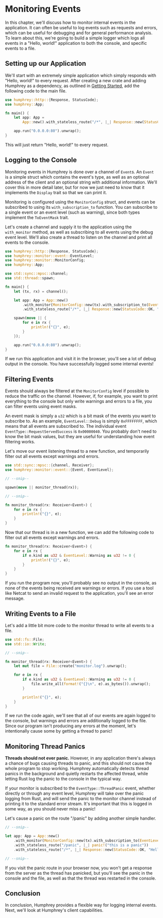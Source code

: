 # Monitoring Events
In this chapter, we'll discuss how to monitor internal events in the application. It can often be useful to log events such as requests and errors, which can be useful for debugging and for general performance analysis. To learn about this, we're going to build a simple logger which logs all events in a "Hello, world!" application to both the console, and specific events to a file.

## Setting up our Application
We'll start with an extremely simple application which simply responds with "Hello, world!" to every request. After creating a new crate and adding Humphrey as a dependency, as outlined in [Getting Started](getting-started.md), add the following code to the main file.

```rs
use humphrey::http::{Response, StatusCode};
use humphrey::App;

fn main() {
    let app: App =
        App::new().with_stateless_route("/*", |_| Response::new(StatusCode::OK, "Hello, world!"));

    app.run("0.0.0.0:80").unwrap();
}
```

This will just return "Hello, world!" to every request.

## Logging to the Console
Monitoring events in Humphrey is done over a channel of `Event`s. An `Event` is a simple struct which contains the event's type, as well as an optional address of the client and an optional string with additional information. We'll cover this in more detail later, but for now we just need to know that it implements the `Display` trait so that we can print it.

Monitoring is configured using the `MonitorConfig` struct, and events can be subscribed to using its `with_subscription_to` function. You can subscribe to a single event or an event level (such as warning), since both types implement the `ToEventMask` trait.

Let's create a channel and supply it to the application using the `with_monitor` method, as well as subscribing to all events using the debug event level. We'll also create a thread to listen on the channel and print all events to the console.

```rs
use humphrey::http::{Response, StatusCode};
use humphrey::monitor::event::EventLevel;
use humphrey::monitor::MonitorConfig;
use humphrey::App;

use std::sync::mpsc::channel;
use std::thread::spawn;

fn main() {
    let (tx, rx) = channel();

    let app: App = App::new()
        .with_monitor(MonitorConfig::new(tx).with_subscription_to(EventLevel::Debug))
        .with_stateless_route("/*", |_| Response::new(StatusCode::OK, "Hello, world!"));

    spawn(move || {
        for e in rx {
            println!("{}", e);
        }
    });

    app.run("0.0.0.0:80").unwrap();
}
```

If we run this application and visit it in the browser, you'll see a lot of debug output in the console. You have successfully logged some internal events!

## Filtering Events
Events should always be filtered at the `MonitorConfig` level if possible to reduce the traffic on the channel. However, if, for example, you want to print everything to the console but only write warnings and errors to a file, you can filter events using event masks.

An event mask is simply a `u32` which is a bit mask of the events you want to subscribe to. As an example, `EventLevel::Debug` is simply `0xFFFFFFFF`, which means that all events are subscribed to. The individual event `EventType::RequestServedSuccess` is `0x00000040`. You probably don't need to know the bit mask values, but they are useful for understanding how event filtering works.

Let's move our event listening thread to a new function, and temporarily filter out all events except warnings and errors.

```rs
use std::sync::mpsc::{channel, Receiver};
use humphrey::monitor::event::{Event, EventLevel};

// --snip--

spawn(move || monitor_thread(rx));

// --snip--

fn monitor_thread(rx: Receiver<Event>) {
    for e in rx {
        println!("{}", e);
    }
}
```

Now that our thread is in a new function, we can add the following code to filter out all events except warnings and errors.

```rs
fn monitor_thread(rx: Receiver<Event>) {
    for e in rx {
        if e.kind as u32 & EventLevel::Warning as u32 != 0 {
            println!("{}", e);
        }
    }
}
```

If you run the program now, you'll probably see no output in the console, as none of the events being received are warnings or errors. If you use a tool like Netcat to send an invalid request to the application, you'll see an error message.

## Writing Events to a File
Let's add a little bit more code to the monitor thread to write all events to a file.

```rs
use std::fs::File;
use std::io::Write;

// --snip--

fn monitor_thread(rx: Receiver<Event>) {
    let mut file = File::create("monitor.log").unwrap();

    for e in rx {
        if e.kind as u32 & EventLevel::Warning as u32 != 0 {
            file.write_all(format!("{}\n", e).as_bytes()).unwrap();
        }

        println!("{}", e);
    }
}
```

If we run the code again, we'll see that all of our events are again logged to the console, but warnings and errors are additionally logged to the file. Since our program isn't producing any errors at the moment, let's intentionally cause some by getting a thread to panic!

## Monitoring Thread Panics
**Threads should not ever panic.** However, in any application there's always a chance of bugs causing threads to panic, and this should not cause the whole program to stop working. Humphrey automatically detects thread panics in the background and quietly restarts the affected thread, while letting Rust log the panic to the console in the typical way.

If your monitor is subscribed to the `EventType::ThreadPanic` event, whether directly or through any event level, Humphrey will take over the panic logging from Rust, and will send the panic to the monitor channel instead of printing it to the standard error stream. It's important that this is logged in some way, as you should never miss a panic!

Let's cause a panic on the route "/panic" by adding another simple handler.

```rs
// --snip--

let app: App = App::new()
    .with_monitor(MonitorConfig::new(tx).with_subscription_to(EventLevel::Debug))
    .with_stateless_route("/panic", |_| panic!("this is a panic"))
    .with_stateless_route("/*", |_| Response::new(StatusCode::OK, "Hello, world!"));

// --snip--
```

If you visit the panic route in your browser now, you won't get a response from the server as the thread has panicked, but you'll see the panic in the console and the file, as well as that the thread was restarted in the console.

## Conclusion
In conclusion, Humphrey provides a flexible way for logging internal events. Next, we'll look at Humphrey's client capabilities.
